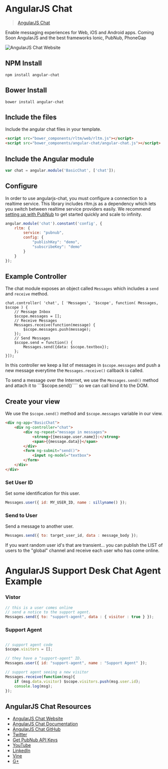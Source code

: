 # AngularJS Chat

> [AngularJS Chat](http://angular.chat)

Enable messaging experiences for Web, iOS and Android apps.
Coming Soon AngularJS and the best frameworks Ionic, PubNub, PhoneGap

![AngularJS Chat Website](http://i.imgur.com/Nb6EzZB.png)

## NPM Install

```shell
npm install angular-chat
```

## Bower Install

```shell
bower install angular-chat
```

## Include the files

Include the angular chat files in your template.

```html
<script src="bower_components/rltm/web/rltm.js"></script>
<script src="bower_components/angular-chat/angular-chat.js"></script>
```

## Include the Angular module

```js
var chat = angular.module('BasicChat', ['chat']);
```

## Configure

In order to use angularjs-chat, you must configure a connection to a realtime 
service. This library includes rltm.js as a dependency which lets you switch 
between realtime service providers easily. We recommend 
[setting up with PubNub](https://github.com/pubnub/rltm.js#pubnub) to get 
started quickly and scale to infinity.

```js
angular.module('chat').constant('config', {
    rltm: {
        service: "pubnub",
        config: {
            "publishKey": "demo",
            "subscribeKey": "demo"
        }
    }
});
```

## Example Controller

The chat module exposes an object called ```Messages``` which includes
a ```send``` and ```receive``` method. 

```
chat.controller( 'chat', [ 'Messages', '$scope', function( Messages, $scope ) {
    // Message Inbox
    $scope.messages = [];
    // Receive Messages
    Messages.receive(function(message) {
        $scope.messages.push(message);
    });
    // Send Messages
    $scope.send = function() {
        Messages.send({data: $scope.textbox});
    };
}]);
```

In this controller we keep a list of messages in ```$scope.messages``` and 
push a new message everytime the ```Messages.receive()``` callback is called.

To send a message over the Internet, we use the ```Messages.send()``` method
and attach it to ```$scope.send()```` so we can call bind it to the DOM.

## Create your view

We use the ```$scope.send()``` method and ```$scope.messages``` variable in 
our view.

```html
<div ng-app="BasicChat">
    <div ng-controller="chat">
        <div ng-repeat="message in messages">
            <strong>{{message.user.name}}:</strong>
            <span>{{message.data}}</span>
        </div>
        <form ng-submit="send()">
            <input ng-model="textbox">
        </form>
    </div>
</div>
```

### Set User ID

Set some identification for this user.

```js
Messages.user({ id: MY_USER_ID, name : sillyname() });
```

### Send to User

Send a message to another user.

```js
Messages.send({ to: target_user_id, data : message_body });
```

If you want random user id's that are transient...  you can publish the LIST of users to the "global" channel and receive each user who has come online.


# AngularJS Support Desk Chat Agent Example

### Vistor
```javascript
// this is a user comes online
// send a notice to the support agent.
Messages.send({ to: "support-agent", data : { visitor : true } });
```

### Support Agent
```javascript

// support agent code
$scope.visitors = [];

// they have a "support-agent" ID.
Messages.user({ id: "support-agent", name : "Support Agent" });

// support agent seeing a new visitor
Messages.receive(function(msg){
    if (msg.data.visitor) $scope.visitors.push(msg.user.id);
    console.log(msg);
});
```

## AngularJS Chat Resources

 - [AngularJS Chat Website](http://angular.chat)
 - [AngularJS Chat Documentation](https://github.com/stephenlb/angularjs-chat/wiki/AngularJS-Chat-Module)
 - [AngularJS Chat GitHub](https://github.com/stephenlb/angularjs-chat)
 - [Twitter](https://twitter.com/stephenlb)
 - [Get PubNub API Keys](https://www.pubnub.com/get-started/?medium=sbng2016&source=sbng2016&campaign=sbng2016&keyword=sbangularjs&content=sbng2016)
 - [YouTube](https://www.youtube.com/c/StephenBlum)
 - [LinkedIn](https://www.linkedin.com/in/stephenlb)
 - [Vine](https://vine.co/Stephen.Blum)
 - [G+](https://plus.google.com/+StephenBlum)
